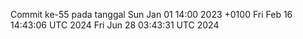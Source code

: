 Commit ke-55 pada tanggal Sun Jan 01 14:00 2023 +0100
Fri Feb 16 14:43:06 UTC 2024
Fri Jun 28 03:43:31 UTC 2024
